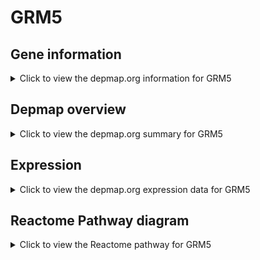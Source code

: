 <h1>GRM5</h1>

<h2>Gene information</h2>
<details>
  <summary>Click to view the depmap.org information for GRM5</summary>
  <p><a href="https://depmap.org/portal/gene/GRM5?tab=about" target="_BLANK">Open page in a new tab...</a></p>
  <iframe src="https://depmap.org/portal/gene/GRM5?tab=about" style="border:none;width:100%;height:800px"></iframe>
</details>

<h2>Depmap overview</h2>
<details>
  <summary>Click to view the depmap.org summary for GRM5</summary>
  <p><a href="https://depmap.org/portal/gene/GRM5?tab=overview" target="_BLANK">Open page in a new tab...</a></p>
  <iframe src="https://depmap.org/portal/gene/GRM5?tab=overview" style="border:none;width:100%;height:800px"></iframe>
</details>

<h2>Expression</h2>
<details>
  <summary>Click to view the depmap.org expression data for GRM5</summary>
  <p><a href="https://depmap.org/portal/gene/GRM5?tab=characterization" target="_BLANK">Open page in a new tab...</a></p>
  <iframe src="https://depmap.org/portal/gene/GRM5?tab=characterization" style="border:none;width:100%;height:800px"></iframe>
</details>



<h2>Reactome Pathway diagram</h2>
<details>
  <summary>Click to view the Reactome pathway for GRM5</summary>
  <p><a href="https://reactome.org/PathwayBrowser/#/R-HSA-6794361" target="_BLANK">Open page in a new tab...</a></p>
  <p>Neurexins and neuroligins</p>
<iframe src="https://reactome.org/PathwayBrowser/#/R-HSA-6794361" style="border:none;width:100%;height:800px"></iframe>
</details>



